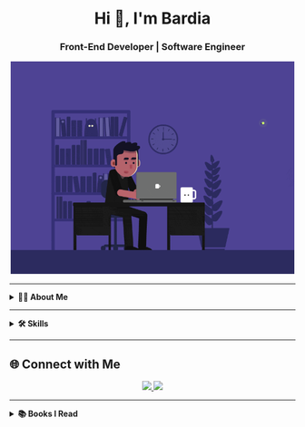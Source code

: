 <h1 align="center">Hi 👋, I'm Bardia</h1>
<h3 align="center">Front-End Developer | Software Engineer</h3>

<p align="center">
  <img src="https://github.com/imsharifix/imsharifix/blob/main/ef16e4e68b0d3cb81e6bb8a8c3258d7e.gif?raw=true" width="500"/>
</p>

---

<details>
  <summary><b>👨‍💻 About Me</b></summary>
  <br>
  <table>
    <tr>
      <td>
        I build intuitive, responsive web applications using modern front-end technologies.  
        I enjoy turning complex problems into elegant solutions, experimenting with new frameworks, and optimizing user experiences.  
        <br><br>
        🔐 Focused on secure and reliable code  
        <br>
        🏁 Competitive coding & hackathons  
        <br>
        🖥️ Homelab experiments & self-hosted projects  
        <br>
        🌌 Outside work: exploring tech, sports, and stargazing
      </td>
      <td>
        <img src="https://github.com/user-attachments/assets/b28f344c-587b-42b1-afd7-8364c0c4bca3" width="300" height="450" style="border-radius: 15px; border: 4px solid #00f;"/>
      </td>
    </tr>
  </table>
</details>

---

<details>
  <summary><b>🛠️ Skills</b></summary>
  <br>

### 🔹 Frontend
<a href="#"><img src="https://img.shields.io/badge/HTML5-E34F26?style=for-the-badge&logo=html5&logoColor=white"/></a>
<a href="#"><img src="https://img.shields.io/badge/CSS3-1572B6?style=for-the-badge&logo=css3&logoColor=white"/></a>
<a href="#"><img src="https://img.shields.io/badge/JavaScript-323330?style=for-the-badge&logo=javascript&logoColor=F7DF1E"/></a>
<a href="#"><img src="https://img.shields.io/badge/React-20232A?style=for-the-badge&logo=react&logoColor=61DAFB"/></a>
<a href="#"><img src="https://img.shields.io/badge/Bootstrap-563D7C?style=for-the-badge&logo=bootstrap&logoColor=white"/></a>
<a href="#"><img src="https://img.shields.io/badge/Tailwind-38B2AC?style=for-the-badge&logo=tailwind-css&logoColor=white"/></a>
<a href="#"><img src="https://img.shields.io/badge/Sass-CC6699?style=for-the-badge&logo=sass&logoColor=white"/></a>

### 🔹 Backend & Databases
<a href="#"><img src="https://img.shields.io/badge/MongoDB-4EA94B?style=for-the-badge&logo=mongodb&logoColor=white"/></a>
<a href="#"><img src="https://img.shields.io/badge/MySQL-005C84?style=for-the-badge&logo=mysql&logoColor=white"/></a>

### 🔹 Tools & Others
<a href="#"><img src="https://img.shields.io/badge/npm-CB3837?style=for-the-badge&logo=npm&logoColor=white"/></a>
<a href="#"><img src="https://img.shields.io/badge/GIT-E44C30?style=for-the-badge&logo=git&logoColor=white"/></a>
<a href="#"><img src="https://img.shields.io/badge/Bash-4EAA25?style=for-the-badge&logo=GNU%20Bash&logoColor=white"/></a>
<a href="#"><img src="https://img.shields.io/badge/Linux-FCC624?style=for-the-badge&logo=linux&logoColor=black"/></a>
<a href="#"><img src="https://img.shields.io/badge/Figma-F24E1E?style=for-the-badge&logo=figma&logoColor=white"/></a>

### 🔹 Programming Languages
<a href="#"><img src="https://img.shields.io/badge/JavaScript-323330?style=for-the-badge&logo=javascript&logoColor=F7DF1E"/></a>
<a href="#"><img src="https://img.shields.io/badge/C-00599C?style=for-the-badge&logo=c&logoColor=white"/></a>
</details>

---

## 🌐 Connect with Me
<p align="center">
  <a href="https://t.me/bardiasharifix">
    <img src="https://raw.githubusercontent.com/get-icon/geticon/master/icons/telegram.svg" width="40"/>
  </a>
  <a href="https://www.linkedin.com/in/bardia-sharifi-110a07263/">
    <img src="https://raw.githubusercontent.com/get-icon/geticon/master/icons/linkedin-icon.svg" width="40"/>
  </a>
</p>

---

<details>
  <summary><b>📚 Books I Read</b></summary>
  <br>
  <p align="center">
    <a href="#"><img src="https://github.com/imsharifix/imsharifix/blob/main/C%20programming%20language.jpg?raw=true" width="150" height="200"/></a>
    <a href="#"><img src="https://github.com/imsharifix/imsharifix/blob/main/The%20clean%20coder.jpg?raw=true" width="150" height="200"/></a>
    <a href="#"><img src="https://github.com/imsharifix/imsharifix/blob/main/Code.jpg?raw=true" width="150" height="200"/></a>
  </p>
</details>
